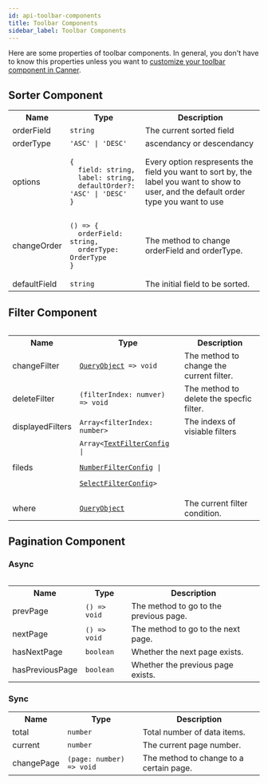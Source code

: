 ```yaml
---
id: api-toolbar-components
title: Toolbar Components
sidebar_label: Toolbar Components
---
```



Here are some properties of toolbar components. In general, you don't have to know this properties unless you want to [customize your toolbar component in Canner](guides-customized-toolbar).

## Sorter Component

<table>
  <tr>
    <th>Name</th>
    <th>Type</th>
    <th>Description</th>
  </tr>
  <tr>
    <td>orderField</td>
    <td><code>string</code></td>
    <td>The current sorted field</td>
  </td>
  <tr>
    <td>orderType</td>
    <td><code>'ASC' | 'DESC'</code></td>
    <td>ascendancy or descendancy</td>
  </tr>
  <tr>
    <td>options</td>
    <td width="30%">
      <pre><code>{
  field: string,
  label: string,
  defaultOrder?: 'ASC' | 'DESC'
}</code></pre>
    </td>
    <td>Every option respresents the field you want to sort by, the label you want to show to user, and the default order type you want to use</td>
  </tr>
  <tr>
    <td>changeOrder</td>
    <td>
      <pre><code>() => {
  orderField: string,
  orderType: OrderType
}</code></pre>
    </td>
    <td>The method to change orderField and orderType.</td>
  </tr>
  <tr>
    <td>defaultField</td>
    <td><code>string</code></td>
    <td>The initial field to be sorted.</td>
  </tr>
<table>

## Filter Component

<table>
  <tr>
    <th>Name</th>
    <th>Type</th>
    <th>Description</th>
  </tr>
  <tr>
    <td>changeFilter</td>
    <td><code><a href="api-types#queryobject">QueryObject</a> => void</code></td>
    <td>The method to change the current filter.</td>
  </tr>
  <tr>
    <td>deleteFilter</td>
    <td><code>(filterIndex: numver) => void</code></td>
    <td>The method to delete the specfic filter.</td>
  </tr>
  <tr>
    <td>displayedFilters</td>
    <td><code>Array&lt;filterIndex: number></code></td>
    <td>The indexs of visiable filters</td>
  </tr>
  <tr>
    <td>fileds</td>
    <td>
      <code>Array&lt;<a href="api-types#textfilter">TextFilterConfig</a> | 
        <a href="api-types#numberfilter">NumberFilterConfig</a> | 
        <a href="api-types#selectfilter">SelectFilterConfig</a>>
      </code>
    </td>
    <td></td>
  </tr>
  <tr>
    <td>where</td>
    <td><code><a href="api-types#queryobject">QueryObject</a></code></td>
    <td>The current filter condition.</td>
  </tr>
<table>

## Pagination Component

### Async

<table>
  <tr>
    <th>Name</th>
    <th>Type</th>
    <th>Description</th>
  </tr>
  <tr>
    <td>prevPage</td>
    <td><code>() => void</code></td>
    <td>The method to go to the previous page.</td>
  </tr>
  <tr>
    <td>nextPage</td>
    <td><code>() => void</code></td>
    <td>The method to go to the next page.</td>
  </tr>
  <tr>
    <td>hasNextPage</td>
    <td><code>boolean</code></td>
    <td>Whether the next page exists.</td>
  </tr>
  <tr>
    <td>hasPreviousPage</td>
    <td><code>boolean</code></td>
    <td>Whether the previous page exists.</td>
  </tr>
</table>


### Sync

<table>
  <tr>
    <th>Name</th>
    <th>Type</th>
    <th>Description</th>
  </tr>
  <tr>
    <td>total</td>
    <td><code>number</code></td>
    <td>Total number of data items.</td>
  </tr>
   <tr>
    <td>current</td>
    <td><code>number</code></td>
    <td>The current page number.</td>
  </tr>
  <tr>
    <td>changePage</td>
    <td><code>(page: number) => void</code></td>
    <td>The method to change to a certain page.</td>
  </tr>
</table>

